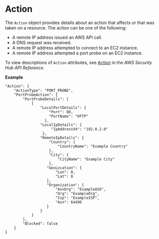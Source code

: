 # Action<a name="asff-action"></a>

The `Action` object provides details about an action that affects or that was taken on a resource\. The action can be one of the following:
+ A remote IP address issued an AWS API call\.
+ A DNS request was received\.
+ A remote IP address attempted to connect to an EC2 instance\.
+ A remote IP address attempted a port probe on an EC2 instance\.

To view descriptions of `Action` attributes, see [Action](https://docs.aws.amazon.com/securityhub/1.0/APIReference/API_Action.html) in the *AWS Security Hub API Reference*\.

**Example**

```
"Action": {
    "ActionType": "PORT_PROBE",
    "PortProbeAction": {
        "PortProbeDetails": [
            {
                "LocalPortDetails": {
                    "Port": 80,
                    "PortName": "HTTP"
                  },
                "LocalIpDetails": {
                     "IpAddressV4": "192.0.2.0"
                 },
                "RemoteIpDetails": {
                    "Country": {
                        "CountryName": "Example Country"
                    },
                    "City": {
                        "CityName": "Example City"
                    },
                   "GeoLocation": {
                       "Lon": 0,
                       "Lat": 0
                   },
                   "Organization": {
                       "AsnOrg": "ExampleASO",
                       "Org": "ExampleOrg",
                       "Isp": "ExampleISP",
                       "Asn": 64496
                   }
                }
            }
        ],
        "Blocked": false
    }
}
```